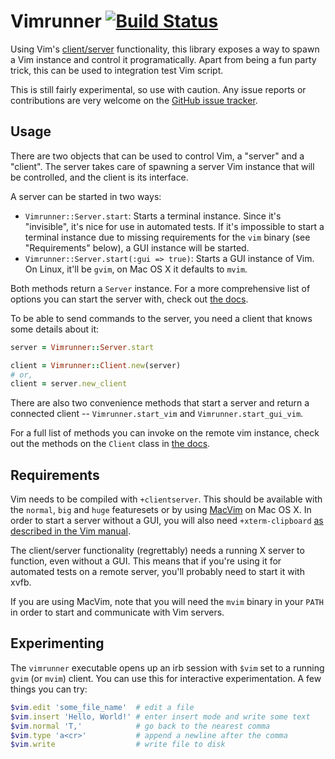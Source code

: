 # Vimrunner [![Build Status](https://secure.travis-ci.org/AndrewRadev/vimrunner.png?branch=master)](http://travis-ci.org/AndrewRadev/vimrunner)

Using Vim's
[client/server](http://vimdoc.sourceforge.net/htmldoc/remote.html#clientserver)
functionality, this library exposes a way to spawn a Vim instance and control
it programatically. Apart from being a fun party trick, this can be used to
integration test Vim script.

This is still fairly experimental, so use with caution. Any issue reports or
contributions are very welcome on the
[GitHub issue tracker](https://github.com/AndrewRadev/Vimrunner/issues).

## Usage

There are two objects that can be used to control Vim, a "server" and a
"client". The server takes care of spawning a server Vim instance that will be
controlled, and the client is its interface.

A server can be started in two ways:

  - `Vimrunner::Server.start`: Starts a terminal instance. Since it's
    "invisible", it's nice for use in automated tests. If it's impossible to
    start a terminal instance due to missing requirements for the `vim` binary
    (see "Requirements" below), a GUI instance will be started.
  - `Vimrunner::Server.start(:gui => true)`: Starts a GUI instance of Vim. On
    Linux, it'll be `gvim`, on Mac OS X it defaults to `mvim`.

Both methods return a `Server` instance. For a more comprehensive list of
options you can start the server with, check out
[the docs](http://rubydoc.info/gems/vimrunner/Vimrunner/Server).

To be able to send commands to the server, you need a client that knows some
details about it:

``` ruby
server = Vimrunner::Server.start

client = Vimrunner::Client.new(server)
# or,
client = server.new_client
```

There are also two convenience methods that start a server and return a
connected client -- `Vimrunner.start_vim` and `Vimrunner.start_gui_vim`.

For a full list of methods you can invoke on the remote vim instance, check out
the methods on the `Client` class in
[the docs](http://rubydoc.info/gems/vimrunner/Vimrunner/Client).

## Requirements

Vim needs to be compiled with `+clientserver`. This should be available with
the `normal`, `big` and `huge` featuresets or by using
[MacVim](http://code.google.com/p/macvim/) on Mac OS X. In order to start a
server without a GUI, you will also need `+xterm-clipboard` [as described in
the Vim
manual](http://vimdoc.sourceforge.net/htmldoc/remote.html#x11-clientserver).

The client/server functionality (regrettably) needs a running X server to
function, even without a GUI. This means that if you're using it for
automated tests on a remote server, you'll probably need to start it with
xvfb.

If you are using MacVim, note that you will need the `mvim` binary in your
`PATH` in order to start and communicate with Vim servers.

## Experimenting

The `vimrunner` executable opens up an irb session with `$vim` set to a running
`gvim` (or `mvim`) client. You can use this for interactive experimentation. A
few things you can try:

``` ruby
$vim.edit 'some_file_name'  # edit a file
$vim.insert 'Hello, World!' # enter insert mode and write some text
$vim.normal 'T,'            # go back to the nearest comma
$vim.type 'a<cr>'           # append a newline after the comma
$vim.write                  # write file to disk
```
